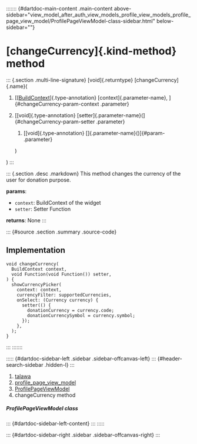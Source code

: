 ::::::: {#dartdoc-main-content .main-content above-sidebar="view_model_after_auth_view_models_profile_view_models_profile_page_view_model/ProfilePageViewModel-class-sidebar.html" below-sidebar=""}
<div>

# [changeCurrency]{.kind-method} method

</div>

::: {.section .multi-line-signature}
[void]{.returntype} [changeCurrency]{.name}(

1.  [[[BuildContext](https://api.flutter.dev/flutter/widgets/BuildContext-class.html)]{.type-annotation}
    [context]{.parameter-name}, ]{#changeCurrency-param-context
    .parameter}
2.  [[void]{.type-annotation}
    [setter]{.parameter-name}(]{#changeCurrency-param-setter .parameter}
    1.  [[void]{.type-annotation} []{.parameter-name}()]{#param-
        .parameter}

    )

)
:::

::: {.section .desc .markdown}
This method changes the currency of the user for donation purpose.

**params**:

-   `context`: BuildContext of the widget
-   `setter`: Setter Function

**returns**: None
:::

::: {#source .section .summary .source-code}
## Implementation

``` language-dart
void changeCurrency(
  BuildContext context,
  void Function(void Function()) setter,
) {
  showCurrencyPicker(
    context: context,
    currencyFilter: supportedCurrencies,
    onSelect: (Currency currency) {
      setter(() {
        donationCurrency = currency.code;
        donationCurrencySymbol = currency.symbol;
      });
    },
  );
}
```
:::
:::::::

::::: {#dartdoc-sidebar-left .sidebar .sidebar-offcanvas-left}
::: {#header-search-sidebar .hidden-l}
:::

1.  [talawa](../../index.html)
2.  [profile_page_view_model](../../view_model_after_auth_view_models_profile_view_models_profile_page_view_model/)
3.  [ProfilePageViewModel](../../view_model_after_auth_view_models_profile_view_models_profile_page_view_model/ProfilePageViewModel-class.html)
4.  changeCurrency method

##### ProfilePageViewModel class

::: {#dartdoc-sidebar-left-content}
:::
:::::

::: {#dartdoc-sidebar-right .sidebar .sidebar-offcanvas-right}
:::

